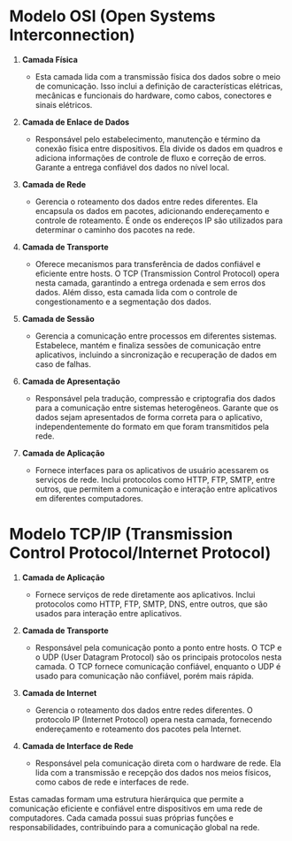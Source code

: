# Modelo OSI (Open Systems Interconnection)

1. **Camada Física**
   - Esta camada lida com a transmissão física dos dados sobre o meio de comunicação. Isso inclui a definição de características elétricas, mecânicas e funcionais do hardware, como cabos, conectores e sinais elétricos.

2. **Camada de Enlace de Dados**
   - Responsável pelo estabelecimento, manutenção e término da conexão física entre dispositivos. Ela divide os dados em quadros e adiciona informações de controle de fluxo e correção de erros. Garante a entrega confiável dos dados no nível local.

3. **Camada de Rede**
   - Gerencia o roteamento dos dados entre redes diferentes. Ela encapsula os dados em pacotes, adicionando endereçamento e controle de roteamento. É onde os endereços IP são utilizados para determinar o caminho dos pacotes na rede.

4. **Camada de Transporte**
   - Oferece mecanismos para transferência de dados confiável e eficiente entre hosts. O TCP (Transmission Control Protocol) opera nesta camada, garantindo a entrega ordenada e sem erros dos dados. Além disso, esta camada lida com o controle de congestionamento e a segmentação dos dados.

5. **Camada de Sessão**
   - Gerencia a comunicação entre processos em diferentes sistemas. Estabelece, mantém e finaliza sessões de comunicação entre aplicativos, incluindo a sincronização e recuperação de dados em caso de falhas.

6. **Camada de Apresentação**
   - Responsável pela tradução, compressão e criptografia dos dados para a comunicação entre sistemas heterogêneos. Garante que os dados sejam apresentados de forma correta para o aplicativo, independentemente do formato em que foram transmitidos pela rede.

7. **Camada de Aplicação**
   - Fornece interfaces para os aplicativos de usuário acessarem os serviços de rede. Inclui protocolos como HTTP, FTP, SMTP, entre outros, que permitem a comunicação e interação entre aplicativos em diferentes computadores.

# Modelo TCP/IP (Transmission Control Protocol/Internet Protocol)

1. **Camada de Aplicação**
   - Fornece serviços de rede diretamente aos aplicativos. Inclui protocolos como HTTP, FTP, SMTP, DNS, entre outros, que são usados para interação entre aplicativos.

2. **Camada de Transporte**
   - Responsável pela comunicação ponto a ponto entre hosts. O TCP e o UDP (User Datagram Protocol) são os principais protocolos nesta camada. O TCP fornece comunicação confiável, enquanto o UDP é usado para comunicação não confiável, porém mais rápida.

3. **Camada de Internet**
   - Gerencia o roteamento dos dados entre redes diferentes. O protocolo IP (Internet Protocol) opera nesta camada, fornecendo endereçamento e roteamento dos pacotes pela Internet.

4. **Camada de Interface de Rede**
   - Responsável pela comunicação direta com o hardware de rede. Ela lida com a transmissão e recepção dos dados nos meios físicos, como cabos de rede e interfaces de rede.

Estas camadas formam uma estrutura hierárquica que permite a comunicação eficiente e confiável entre dispositivos em uma rede de computadores. Cada camada possui suas próprias funções e responsabilidades, contribuindo para a comunicação global na rede.
